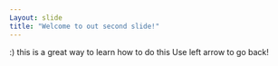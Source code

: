 ```yaml
---
Layout: slide
title: "Welcome to out second slide!"
---
```

:) this is a great way to learn how to do this 
Use left arrow to go back!

